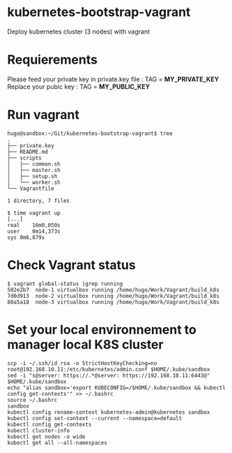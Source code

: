 # kubernetes-bootstrap-vagrant
Deploy kubernetes cluster (3 nodes) with vagrant

# Requierements
Please feed your private key in private.key file : TAG = __MY_PRIVATE_KEY__
Replace your pubic key : TAG = __MY_PUBLIC_KEY__

# Run vagrant
```
hugo@sandbox:~/Git/kubernetes-bootstrap-vagrant$ tree 
.
├── private.key
├── README.md
├── scripts
│   ├── common.sh
│   ├── master.sh
│   ├── setup.sh
│   └── worker.sh
└── Vagrantfile

1 directory, 7 files
```

```
$ time vagrant up
[...]
real	16m0,050s
user	0m14,373s
sys	0m6,879s
```

# Check Vagrant status
```
$ vagrant global-status |grep running
502e2b7  node-1 virtualbox running /home/hugo/Work/Vagrant/build_k8s   
7d0d913  node-2 virtualbox running /home/hugo/Work/Vagrant/build_k8s   
88a5a18  node-3 virtualbox running /home/hugo/Work/Vagrant/build_k8s
```

# Set your local environnement to manager local K8S cluster
```
scp -i ~/.ssh/id_rsa -o StrictHostKeyChecking=no root@192.168.10.11:/etc/kubernetes/admin.conf $HOME/.kube/sandbox
sed -i "s@server: https://.*@server: https://192.168.10.11:6443@" $HOME/.kube/sandbox
echo "alias sandbox='export KUBECONFIG=/$HOME/.kube/sandbox && kubectl config get-contexts'" >> ~/.bashrc
source ~/.bashrc
sandbox
kubectl config rename-context kubernetes-admin@kubernetes sandbox
kubectl config set-context --current --namespace=default
kubectl config get-contexts
kubectl cluster-info
kubectl get nodes -o wide
kubectl get all --all-namespaces
```